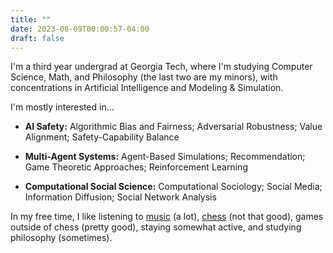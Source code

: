 ```yaml
---
title: ""
date: 2023-08-09T00:00:57-04:00
draft: false
---
```

I'm a third year undergrad at Georgia Tech, where I'm studying Computer Science, Math, and Philosophy (the last two are my minors), with concentrations in Artificial Intelligence and Modeling & Simulation.

I'm mostly interested in...

- **AI Safety:** Algorithmic Bias and Fairness; Adversarial Robustness; Value Alignment; Safety-Capability Balance

- **Multi-Agent Systems:** Agent-Based Simulations; Recommendation; Game Theoretic Approaches; Reinforcement Learning

- **Computational Social Science:** Computational Sociology; Social Media; Information Diffusion; Social Network Analysis

In my free time, I like listening to [music](https://1001albumsgenerator.com/shares/66e2590579338f0c0391913f) (a lot), [chess](https://www.chess.com/member/juliusdcreator) (not that good), games outside of chess (pretty good), staying somewhat active, and studying philosophy (sometimes).
